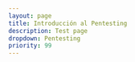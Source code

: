 ```yaml
---
layout: page
title: Introducción al Pentesting
description: Test page
dropdown: Pentesting
priority: 99
---
```

